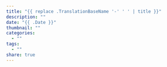 ```yaml
---
title: "{{ replace .TranslationBaseName '-' ' ' | title }}"
description: ""
date: "{{ .Date }}"
thumbnail: ""
categories:
  - ""
tags:
  - ""
share: true
---
```

